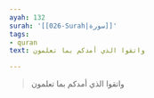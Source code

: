 ```yaml
---
ayah: 132
surah: '[[026-Surah|سورة]]'
tags:
- quran
text: واتقوا الذي أمدكم بما تعلمون

---
```

> واتقوا الذي أمدكم بما تعلمون
